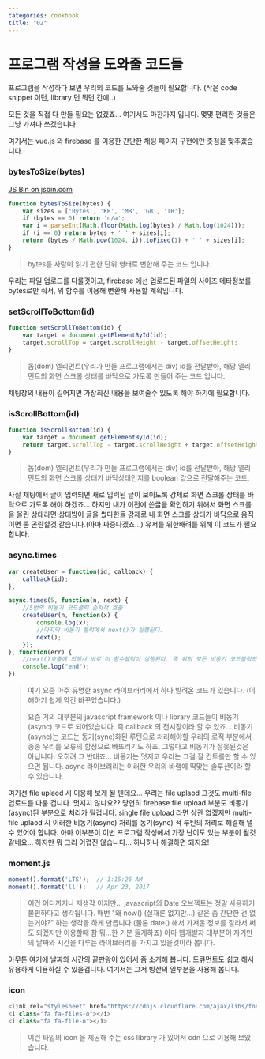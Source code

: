 ```yaml
---
categories: cookbook
title: "02"
---
```


# 프로그램 작성을 도와줄 코드들

프로그램을 작성하다 보면 우리의 코드를 도와줄 것들이 필요합니다. (작은 code snippet 이던, library 던 뭐던 간에..)

모든 것을 직접 다 만들 필요는 없겠죠... 여기서도 마찬가지 입니다. 몇몇 편리한 것들은 그냥 가져다 쓰겠습니다.

여기서는 vue.js 와 firebase 를 이용한 간단한 채팅 페이지 구현에만 촛점을 맞추겠습니다.



### bytesToSize(bytes)
<a class="jsbin-embed" href="http://jsbin.com/dupibizalo/embed?js,console">JS Bin on jsbin.com</a><script src="http://static.jsbin.com/js/embed.min.js?3.41.10"></script>

```javascript
function bytesToSize(bytes) {
    var sizes = ['Bytes', 'KB', 'MB', 'GB', 'TB'];
    if (bytes == 0) return 'n/a';
    var i = parseInt(Math.floor(Math.log(bytes) / Math.log(1024)));
    if (i == 0) return bytes + ' ' + sizes[i];
    return (bytes / Math.pow(1024, i)).toFixed(1) + ' ' + sizes[i];
}
```
>bytes를 사람이 읽기 편한 단위 형태로 변한해 주는 코드 입니다.
>
우리는 파일 업로드를 다룰것이고, firebase 에선 업로드된 파일의 사이즈 메타정보를 bytes로만 줘서, 위 함수를 이용해 변환해 사용할 계획입니다. 

### setScrollToBottom(id)
```javascript
function setScrollToBottom(id) {
    var target = document.getElementById(id);
    target.scrollTop = target.scrollHeight - target.offsetHeight;
}
```
>돔(dom) 엘리먼트(우리가 만들 프로그램에서는 div) id를 전달받아, 해당 엘리먼트의 화면 스크롤 상태를 바닥으로 가도록 만들어 주는 코드 입니다.
>
채팅창의 내용이 길어지면 가장최신 내용을 보여줄수 있도록 해야 하기에 필요합니다.


### isScrollBottom(id)
```javascript
function isScrollBottom(id) {
    var target = document.getElementById(id);
    return target.scrollTop - target.scrollHeight + target.offsetHeight == 0
}
```
>돔(dom) 엘리먼트(우리가 만들 프로그램에서는 div) id를 전달받아, 해당 엘리먼트의 화면 스크롤 상태가 바닥상태인지를 boolean 값으로 전달해주는 코드.
>
사실 채팅에서 글이 입력되면 새로 입력된 글이 보이도록 강제로 화면 스크롤 상태를 바닥으로 가도록 해야 하겠죠... 하지만 내가 이전에 쓴글을 확인하기 위해서 화면 스크롤을 올린 상태라면 상대방이 글을 썼다한들 강제로 내 화면 스크롤 상태가 바닥으로 움직이면 좀 곤란할것 같습니다.(아마 짜증나겠죠...) 유저를 위한배려를 위해 이 코드가 필요합니다. 


### async.times
```javascript
var createUser = function(id, callback) {
    callback(id);
};

async.times(5, function(n, next) {
    //5번의 비동기 코드블럭 순차적 호출
    createUser(n, function(x) {
        console.log(x);
        //마지막 비동기 블럭에서 next()가 실행된다.
        next();
    });
}, function(err) {
    //next()호출에 의해서 바로 이 함수블럭이 실행된다. 즉 위의 모든 비동기 코드블럭의 실행후에 실행되어 진다.
    console.log("end");
})
```
>여기 요즘 아주 유명한 async 라이브러리에서 하나 빌려온 코드가 있습니다. (이해하기 쉽게 약간 바꾸었습니다.)
>
>요즘 거의 대부분의 javascript framework 이나 library 코드들이 비동기(async) 코드로 되어있습니다. 즉 callback 의 전시장이라 할 수 있죠... 비동기(async)는 코드는 동기(sync)화된 루틴으로 처리해야할 우리의 로직 부분에서 종종 우리를 오류의 함정으로 빠뜨리기도 하죠. 그렇다고 비동기가 잘못된것은 아닙니다. 오히려 그 반대죠... 비동기는 멋지고 우리는 그걸 잘 컨트롤만 할 수 있으면 됩니다. async 라이브러리는 이러한 우리의 바램에 딱맞는 솔루션이라 할 수 있습니다.
>
여기선 file uplaod 시 이용해 보게 될 텐데요... 우리는 file uplaod 그것도 multi-file 업로드를 다룰 겁니다. 멋지지 않나요?? 당연히 firebase file upload 부분도 비동기(async)된 부분으로 처리가 될겁니다. single file upload 라면 상관 없겠지만 multi-file uplaod 시 이러한 비동기(async) 처리를 동기(sync) 적 루틴의 처리로 해결해 낼 수 있어야 합니다. 아마 이부분이 이번 프로그램 작성에서 가장 난이도 있는 부분이 될것 같네요... 하지만 뭐 그리 어렵진 않습니다... 하나하나 해결하면 되지요! 



### moment.js
```javascript
moment().format('LTS');  // 1:15:26 AM
moment().format('ll');   // Apr 23, 2017
```
>이건 어디까지나 제생각 이지만... javascript의 Date 오브젝트는 정말 사용하기 불편하다고 생각됩니다. 매번 "왜 now() (실재론 없지만...) 같은 좀 간단한 건 없는거야?" 하는 생각을 하게 만듭니다.(물론 date() 해서 가져온 정보를 잘라서 써도 되겠지만 이용할때 참 뭐...한 기분 들게하죠) 아마 웹개발자 대부분이 자기만의 날짜와 시간을 다루는 라이브러리를 가지고 있을것이라 봅니다. 
>
아무튼 여기에 날짜와 시간의 끝판왕이 있어서 좀 소개해 봅니다. 도큐먼트도 쉽고 해서 유용하게 이용하실 수 있을겁니다. 여기서는 그저 빙산의 일부분을 사용해 봅니다.


### icon
```javascript
<link rel="stylesheet" href="https://cdnjs.cloudflare.com/ajax/libs/font-awesome/4.7.0/css/font-awesome.min.css">
<i class="fa fa-files-o"></i>
<i class="fa fa-file-o"></i>
```
> <i class="fa fa-files-o"></i> <i class="fa fa-file-o"></i> 이런 타입의 icon 을 제공해 주는 css library 가 있어서 cdn 으로 이용해 보았습니다.